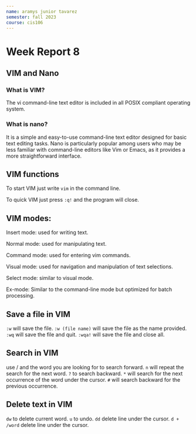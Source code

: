 ```yaml
---
name: aramys junior tavarez
semester: fall 2023
course: cis106
---
```


# Week Report 8

## VIM and Nano

### What is VIM?
The vi command-line text editor is included in all POSIX compliant operating system. 

### What is nano?

It is a simple and easy-to-use command-line text editor designed for basic text editing tasks. Nano is particularly popular among users who may be less familiar with command-line editors like Vim or Emacs, as it provides a more straightforward interface.

## VIM functions
To start VIM just write `vim` in the command line.

To quick VIM just press `:q!` and the program will close. 

## VIM modes:
Insert mode: used for writing text.

Normal mode: used for manipulating text.

Command mode: used for entering vim commands.

Visual mode: used for navigation and manipulation of text selections.

Select mode: similar to visual mode.

Ex-mode: Similar to the command-line mode but optimized for batch processing.

## Save a file in VIM
`:w` will save the file.
`:w (file name)` will save the file as the name provided.
`:wq` will save the file and quit.
`:wqa!` will save the file and close all.

## Search in VIM
use / and the word you are looking for to search forward.
`n` will repeat the search for the next word. 
`?` to search backward.
`*` will search for the next occurrence of the word under the cursor.
`#` will search backward for the previous occurrence.

## Delete text in VIM
`dw` to delete current word.
`u` to undo.
`dd` delete line under the cursor.
`d + /word` delete line under the cursor.




